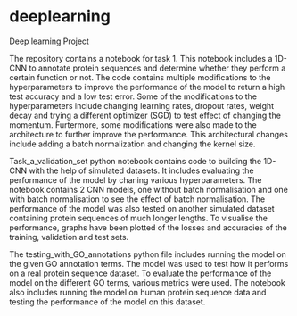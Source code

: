 # deeplearning
Deep learning Project 

The repository contains a notebook for task 1. This notebook includes a 1D-CNN to annotate protein sequences and determine whether they perform a certain function or not. The code contains multiple modifications to the hyperparameters to improve the performance of the model to return a high test accuracy and a low test error. Some of the modifications to the hyperparameters include changing learning rates, dropout rates, weight decay and trying a different optimizer (SGD) to test effect of changing the momentum. 
Furtermore, some modifications were also made to the architecture to further improve the performance. This architectural changes include adding a batch normalization and changing the kernel size. 

Task_a_validation_set python notebook contains code to building the 1D-CNN with the help of simulated datasets. It includes evaluating the performance of the model by chaning various hyperparameters. The notebook contains 2 CNN models, one without batch normalisation and one with batch normalisation to see the effect of batch normalisation. 
The performance of the model was also tested on another simulated dataset containing protein sequences of much longer lengths. 
To visualise the performance, graphs have been plotted of the losses and accuracies of the training, validation and test sets. 

The testing_with_GO_annotations python file includes running the model on the given GO annotation terms. The model was used to test how it performs on a real protein sequence dataset. To evaluate the performance of the model on the different GO terms, various metrics were used. 
The notebook also includes running the model on human protein sequence data and testing the performance of the model on this dataset. 
